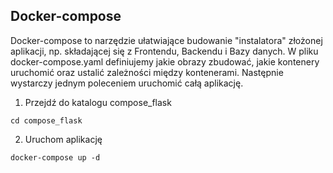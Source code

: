 ## Docker-compose

Docker-compose to narzędzie ułatwiające budowanie "instalatora" złożonej aplikacji, np. składającej się z Frontendu, Backendu i Bazy danych.
W pliku docker-compose.yaml definiujemy jakie obrazy zbudować, jakie kontenery uruchomić oraz ustalić zależności między kontenerami.
Następnie wystarczy jednym poleceniem uruchomić całą aplikację.

1. Przejdź do katalogu compose_flask
```
cd compose_flask
```

2. Uruchom aplikację 
```
docker-compose up -d
``` 
